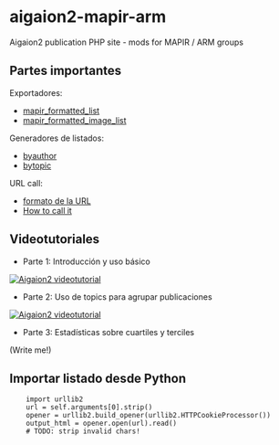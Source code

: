 # aigaion2-mapir-arm
Aigaion2 publication PHP site - mods for MAPIR / ARM groups

## Partes importantes

Exportadores:
* [mapir_formatted_list](https://github.com/jlblancoc/aigaion2-mapir-arm/blob/master/aigaionengine/views/export/mapir_formatted_list.php)
* [mapir_formatted_image_list](https://github.com/jlblancoc/aigaion2-mapir-arm/blob/master/aigaionengine/views/export/mapir_formatted_image_list.php)

Generadores de listados:
* [byauthor](https://github.com/jlblancoc/aigaion2-mapir-arm/blob/f5bddb5b252b9c7f9f8d3a61b9b54049d800f291/aigaionengine/controllers/export.php#L234)
* [bytopic](https://github.com/jlblancoc/aigaion2-mapir-arm/blob/f5bddb5b252b9c7f9f8d3a61b9b54049d800f291/aigaionengine/controllers/export.php#L161)

URL call: 
* [formato de la URL](https://github.com/jlblancoc/aigaion2-mapir-arm/blob/master/mapir_pub_export.php#L87)
* [How to call it](https://github.com/jlblancoc/aigaion2-mapir-arm/blob/master/HowTo_Use_It.md)

## Videotutoriales

* Parte 1: Introducción y uso básico

[![Aigaion2 videotutorial](http://img.youtube.com/vi/fh6b9UBsrI8/0.jpg)](http://www.youtube.com/watch?v=fh6b9UBsrI8 "Tutorial: Aigaion II (gestor listados de publicaciones online) - (Parte 1) ")

* Parte 2: Uso de topics para agrupar publicaciones

[![Aigaion2 videotutorial](http://img.youtube.com/vi/vblxmbGiP4A/0.jpg)](http://www.youtube.com/watch?v=vblxmbGiP4A "Tutorial: Aigaion II (gestor listados de publicaciones online) - (Parte 2) ")

* Parte 3: Estadísticas sobre cuartiles y terciles

(Write me!)



## Importar listado desde Python

        import urllib2
        url = self.arguments[0].strip()
        opener = urllib2.build_opener(urllib2.HTTPCookieProcessor())
        output_html = opener.open(url).read()
        # TODO: strip invalid chars!


